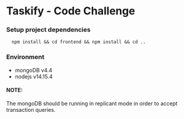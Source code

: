 # Taskify - Code Challenge

### Setup project dependencies
```
  npm install && cd frontend && npm install && cd ..
```

### Environment
* mongoDB v4.4
* nodejs v14.15.4

#### NOTE:
The mongoDB should be running in replicant mode in order to accept transaction queries.
